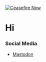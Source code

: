 [![Ceasefire Now](https://badge.techforpalestine.org/default)](https://techforpalestine.org/learn-more)

# Hi

### Social Media
- [Mastodon](https://mastodon.sdf.org/@pxplowsound)

